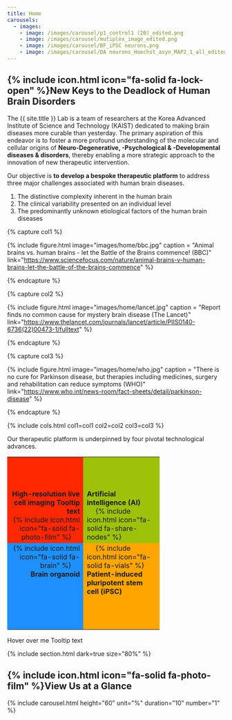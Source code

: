 ```yaml
---
title: Home
carousels:
  - images: 
    - image: /images/carousel/p1_control1 (20)_edited.png
    - image: /images/carousel/mutiplex_image_edited.png
    - image: /images/carousel/BF_iPSC neurons.png
    - image: /images/carousel/DA neurons_Hoechst_asyn_MAP2_1_all_edited.png
---
```


## {% include icon.html icon="fa-solid fa-lock-open" %}New Keys to the Deadlock of Human Brain Disorders

The {{ site.title }} Lab is a team of researchers at the Korea Advanced Institute of Science and Technology (KAIST) dedicated to making brain diseases more curable than yesterday. The primary aspiration of this endeavor is to foster a more profound understanding of the molecular and cellular origins of <strong>Neuro-Degenerative, -Psychological & -Developmental diseases & disorders</strong>, thereby enabling a more strategic approach to the innovation of new therapeutic intervention.
<br>

Our objective is <strong>to develop a bespoke therapeutic platform</strong> to address three major challenges associated with human brain diseases.

<ol>
  <li>The distinctive complexity inherent in the human brain </li>
  
  <li>The clinical variability presented on an individual level </li>
  
  <li>The predominantly unknown etiological factors of the human brain diseases </li>
</ol>

{% capture col1 %}

{% include figure.html image="images/home/bbc.jpg" caption = "Animal brains vs. human brains - let the Battle of the Brains commence! (BBC)" link="https://www.sciencefocus.com/nature/animal-brains-v-human-brains-let-the-battle-of-the-brains-commence" %}

{% endcapture %}

{% capture col2 %}

{% include figure.html image="images/home/lancet.jpg" caption = "Report finds no common cause for mystery brain disease (The Lancet)" link="https://www.thelancet.com/journals/lancet/article/PIIS0140-6736(22)00473-1/fulltext" %}

{% endcapture %}

{% capture col3 %}

{% include figure.html image="images/home/who.jpg" caption = "There is no cure for Parkinson disease, but therapies including medicines, surgery and rehabilitation can reduce symptoms (WHO)" link="https://www.who.int/news-room/fact-sheets/detail/parkinson-disease" %}

{% endcapture %}

{% include cols.html col1=col1 col2=col2 col3=col3 %}

Our therapeutic platform is underpinned by four pivotal technological advances.

<table style="width:70%">
  <tr style="height:200px; vertical-align:bottom;">
    <td style="width:48%; background-color:#ff2800;" align="right">
      <strong class="tooltip">High-resolution live cell imaging
        <span class="tooltiptext">Tooltip text</span>
      </strong> <br> {% include icon.html icon="fa-solid fa-photo-film" %} &emsp; </td>
    <td style="width:48%; background-color:#9dc209;" align="left"> <strong>Artificial intelligence (AI)</strong> <br> &emsp; {% include icon.html icon="fa-solid fa-share-nodes" %}  </td>
  </tr>
  <tr style="height:200px; vertical-align:top;">
    <td style="width:48%; background-color:DodgerBlue;" align="right">{% include icon.html icon="fa-solid fa-brain" %} &emsp; <br> <strong>Brain organoid</strong> </td>
    <td style="width:48%; background-color:Orange;" align="left"> &emsp; {% include icon.html icon="fa-solid fa-vials" %} <br> <strong>Patient-induced pluripotent stem cell (iPSC)</strong></td>
  </tr>
</table>

<div class="tooltip">Hover over me
  <span class="tooltiptext">Tooltip text</span>
</div>

{% include section.html dark=true size="80%" %}

## {% include icon.html icon="fa-solid fa-photo-film" %}View Us at a Glance

{% include carousel.html height="60" unit="%" duration="10" number="1" %}
